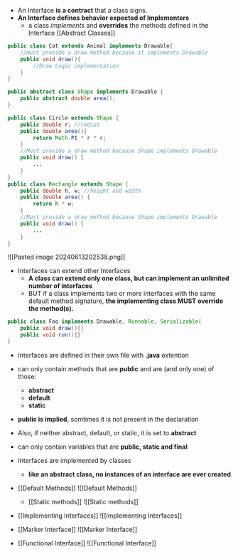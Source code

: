 - An Interface **is a contract** that a class signs.
- **An Interface defines behavior expected of Implementers**
	- a class *implements* and **overrides** the methods defined in the Interface
[[Abstract Classes]]
```java
public class Cat extends Animal implements Drawable{
	//must provide a draw method because it implements Drawable
	public void draw(){
		//Draw Logic implementation
	}
}

public abstract class Shape implements Drawable { 
	public abstract double area(); 
} 

public class Circle extends Shape { 
	public double r; //radius 
	public double area(){ 
		return Math.PI * r * r; 
	} 
	//Must provide a draw method because Shape implements Drawable
	public void draw() {
		...
	}
} 
public class Rectangle extends Shape { 
	public double h, w; //height and width
	public double area() { 
		return h * w; 
	} 
	//Must provide a draw method because Shape implements Drawable
	public void draw() {
		...
	}
}

```




![[Pasted image 20240613202538.png]]



- Interfaces can extend other Interfaces
	- **A class can extend only one class, but can implement an unlimited number of interfaces**
	- BUT if a class implements two or more interfaces with the same default method signature, **the implementing class MUST override the method(s).**

```java
public class Foo implements Drawable, Runnable, Serializable{
	public void draw(){}
	public void run(){}
}
```

- Interfaces are defined in their own file with **.java** extention
- can only contain methods that are **public** and are (and only one) of those:
	- **abstract**
	- **default**
	- **static**
- **public is implied**, somtimes it is not present in the declaration
- Also, if neither abstract, default, or static, it is set to **abstract**
- can only contain variables that are **public, static and final**

- Interfaces are implemented by classes
	- **like an abstract class, no instances of an interface are ever created**
- [[Default Methods]]
	![[Default Methods]]
	- [[Static methods]]
	![[Static methods]]
- [[Implementing Interfaces]]
	![[Implementing Interfaces]]
- [[Marker Interface]]
	![[Marker Interface]]
- [[Functional Interface]]
	![[Functional Interface]]